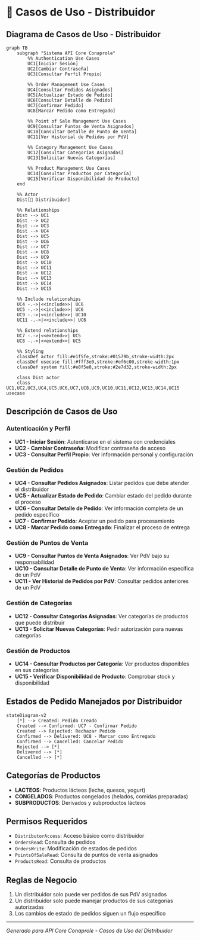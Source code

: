 # 🚛 Casos de Uso - Distribuidor

## Diagrama de Casos de Uso - Distribuidor

```mermaid
graph TB
    subgraph "Sistema API Core Conaprole"
        %% Authentication Use Cases
        UC1[Iniciar Sesión]
        UC2[Cambiar Contraseña]
        UC3[Consultar Perfil Propio]
        
        %% Order Management Use Cases
        UC4[Consultar Pedidos Asignados]
        UC5[Actualizar Estado de Pedido]
        UC6[Consultar Detalle de Pedido]
        UC7[Confirmar Pedido]
        UC8[Marcar Pedido como Entregado]
        
        %% Point of Sale Management Use Cases
        UC9[Consultar Puntos de Venta Asignados]
        UC10[Consultar Detalle de Punto de Venta]
        UC11[Ver Historial de Pedidos por PdV]
        
        %% Category Management Use Cases
        UC12[Consultar Categorías Asignadas]
        UC13[Solicitar Nuevas Categorías]
        
        %% Product Management Use Cases
        UC14[Consultar Productos por Categoría]
        UC15[Verificar Disponibilidad de Producto]
    end
    
    %% Actor
    Dist[🚛 Distribuidor]
    
    %% Relationships
    Dist --> UC1
    Dist --> UC2
    Dist --> UC3
    Dist --> UC4
    Dist --> UC5
    Dist --> UC6
    Dist --> UC7
    Dist --> UC8
    Dist --> UC9
    Dist --> UC10
    Dist --> UC11
    Dist --> UC12
    Dist --> UC13
    Dist --> UC14
    Dist --> UC15
    
    %% Include relationships
    UC4 -.->|<<include>>| UC6
    UC5 -.->|<<include>>| UC6
    UC9 -.->|<<include>>| UC10
    UC11 -.->|<<include>>| UC6
    
    %% Extend relationships  
    UC7 -.->|<<extend>>| UC5
    UC8 -.->|<<extend>>| UC5
    
    %% Styling
    classDef actor fill:#e1f5fe,stroke:#01579b,stroke-width:2px
    classDef usecase fill:#fff3e0,stroke:#ef6c00,stroke-width:1px
    classDef system fill:#e8f5e8,stroke:#2e7d32,stroke-width:2px
    
    class Dist actor
    class UC1,UC2,UC3,UC4,UC5,UC6,UC7,UC8,UC9,UC10,UC11,UC12,UC13,UC14,UC15 usecase
```

## Descripción de Casos de Uso

### Autenticación y Perfil

- **UC1 - Iniciar Sesión**: Autenticarse en el sistema con credenciales
- **UC2 - Cambiar Contraseña**: Modificar contraseña de acceso
- **UC3 - Consultar Perfil Propio**: Ver información personal y configuración

### Gestión de Pedidos

- **UC4 - Consultar Pedidos Asignados**: Listar pedidos que debe atender el distribuidor
- **UC5 - Actualizar Estado de Pedido**: Cambiar estado del pedido durante el proceso
- **UC6 - Consultar Detalle de Pedido**: Ver información completa de un pedido específico
- **UC7 - Confirmar Pedido**: Aceptar un pedido para procesamiento
- **UC8 - Marcar Pedido como Entregado**: Finalizar el proceso de entrega

### Gestión de Puntos de Venta

- **UC9 - Consultar Puntos de Venta Asignados**: Ver PdV bajo su responsabilidad
- **UC10 - Consultar Detalle de Punto de Venta**: Ver información específica de un PdV
- **UC11 - Ver Historial de Pedidos por PdV**: Consultar pedidos anteriores de un PdV

### Gestión de Categorías

- **UC12 - Consultar Categorías Asignadas**: Ver categorías de productos que puede distribuir
- **UC13 - Solicitar Nuevas Categorías**: Pedir autorización para nuevas categorías

### Gestión de Productos

- **UC14 - Consultar Productos por Categoría**: Ver productos disponibles en sus categorías
- **UC15 - Verificar Disponibilidad de Producto**: Comprobar stock y disponibilidad

## Estados de Pedido Manejados por Distribuidor

```mermaid
stateDiagram-v2
    [*] --> Created: Pedido Creado
    Created --> Confirmed: UC7 - Confirmar Pedido
    Created --> Rejected: Rechazar Pedido
    Confirmed --> Delivered: UC8 - Marcar como Entregado
    Confirmed --> Cancelled: Cancelar Pedido
    Rejected --> [*]
    Delivered --> [*]
    Cancelled --> [*]

```

## Categorías de Productos

- **LACTEOS**: Productos lácteos (leche, quesos, yogurt)
- **CONGELADOS**: Productos congelados (helados, comidas preparadas)
- **SUBPRODUCTOS**: Derivados y subproductos lácteos

## Permisos Requeridos

- `DistributorAccess`: Acceso básico como distribuidor
- `OrdersRead`: Consulta de pedidos
- `OrdersWrite`: Modificación de estados de pedidos
- `PointsOfSaleRead`: Consulta de puntos de venta asignados
- `ProductsRead`: Consulta de productos

## Reglas de Negocio

1. Un distribuidor solo puede ver pedidos de sus PdV asignados
2. Un distribuidor solo puede manejar productos de sus categorías autorizadas
3. Los cambios de estado de pedidos siguen un flujo específico


---

*Generado para API Core Conaprole - Casos de Uso del Distribuidor*
